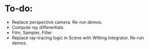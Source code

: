 # To-do:

* Replace perspective camera. Re-run demos.
* Compute ray differentials.
* Film, Sampler, Filter
* Replace ray-tracing logic in Scene with Witting Integrator. Re-run demos. 